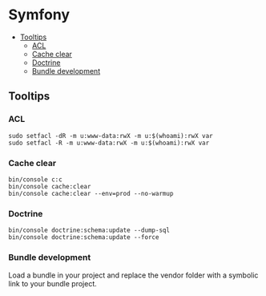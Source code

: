 # Symfony

<!-- START doctoc generated TOC please keep comment here to allow auto update -->
<!-- DON'T EDIT THIS SECTION, INSTEAD RE-RUN doctoc TO UPDATE -->


- [Tooltips](#tooltips)
  - [ACL](#acl)
  - [Cache clear](#cache-clear)
  - [Doctrine](#doctrine)
  - [Bundle development](#bundle-development)

<!-- END doctoc generated TOC please keep comment here to allow auto update -->

Tooltips
------

### ACL

```
sudo setfacl -dR -m u:www-data:rwX -m u:$(whoami):rwX var
sudo setfacl -R -m u:www-data:rwX -m u:$(whoami):rwX var
```

### Cache clear

```
bin/console c:c
bin/console cache:clear
bin/console cache:clear --env=prod --no-warmup
```

### Doctrine

```
bin/console doctrine:schema:update --dump-sql
bin/console doctrine:schema:update --force
```

### Bundle development

Load a bundle in your project and replace the vendor folder with a symbolic link to your bundle project.
